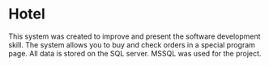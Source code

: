 # Hotel

This system was created to improve and present the software development skill. The system allows you to buy and check orders in a special program page. All data is stored on the SQL server. MSSQL was used for the project.

